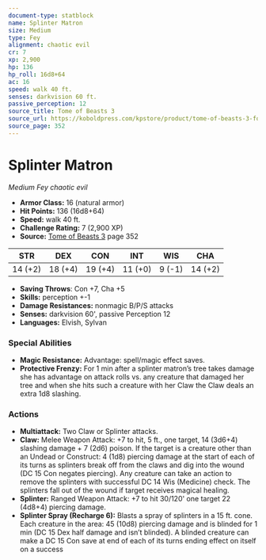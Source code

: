 ```yaml
---
document-type: statblock
name: Splinter Matron
size: Medium
type: Fey
alignment: chaotic evil
cr: 7
xp: 2,900
hp: 136
hp_roll: 16d8+64
ac: 16
speed: walk 40 ft.
senses: darkvision 60 ft. 
passive_perception: 12
source_title: Tome of Beasts 3
source_url: https://koboldpress.com/kpstore/product/tome-of-beasts-3-for-5th-edition/
source_page: 352
---
```


# Splinter Matron

*Medium* *Fey* *chaotic evil*

- **Armor Class:** 16 (natural armor)
- **Hit Points:** 136 (16d8+64)
- **Speed:** walk 40 ft.
- **Challenge Rating:** 7 (2,900 XP)
- **Source:** [Tome of Beasts 3](https://koboldpress.com/kpstore/product/tome-of-beasts-3-for-5th-edition/) page 352

| STR | DEX | CON | INT | WIS | CHA |
| --- | --- | --- | --- | --- | --- |
| 14 (+2) | 18 (+4) | 19 (+4) | 11 (+0) | 9 (-1) | 14 (+2) |

- **Saving Throws**: Con +7, Cha +5
- **Skills:** perception +-1
- **Damage Resistances:** nonmagic B/P/S attacks
- **Senses:** darkvision 60', passive Perception 12
- **Languages:** Elvish, Sylvan

### Special Abilities

- **Magic Resistance:** Advantage: spell/magic effect saves.
- **Protective Frenzy:** For 1 min after a splinter matron’s tree takes damage she has advantage on attack rolls vs. any creature that damaged her tree and when she hits such a creature with her Claw the Claw deals an extra 1d8 slashing.

### Actions

- **Multiattack:** Two Claw or Splinter attacks.
- **Claw:** Melee Weapon Attack: +7 to hit, 5 ft., one target, 14 (3d6+4) slashing damage + 7 (2d6) poison. If the target is a creature other than an Undead or Construct: 4 (1d8) piercing damage at the start of each of its turns as splinters break off from the claws and dig into the wound (DC 15 Con negates piercing). Any creature can take an action to remove the splinters with successful DC 14 Wis (Medicine) check. The splinters fall out of the wound if target receives magical healing.
- **Splinter:** Ranged Weapon Attack: +7 to hit 30/120' one target 22 (4d8+4) piercing damage.
- **Splinter Spray (Recharge 6):** Blasts a spray of splinters in a 15 ft. cone. Each creature in the area: 45 (10d8) piercing damage and is blinded for 1 min (DC 15 Dex half damage and isn’t blinded). A blinded creature can make a DC 15 Con save at end of each of its turns ending effect on itself on a success
